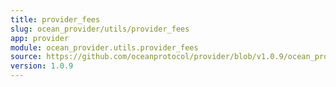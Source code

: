 ```yaml
---
title: provider_fees
slug: ocean_provider/utils/provider_fees
app: provider
module: ocean_provider.utils.provider_fees
source: https://github.com/oceanprotocol/provider/blob/v1.0.9/ocean_provider/utils/provider_fees.py
version: 1.0.9
---
```

